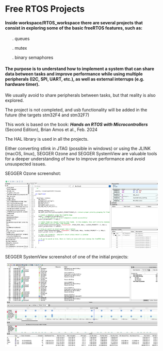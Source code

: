 <h1> Free RTOS Projects </h1>

<h4> Inside <b> workspace/RTOS_workspace</b> there are several projects that consist in exploring some of the basic freeRTOS features, such as: </h4>

<ul> . queues</ul>  
<ul>  . mutex </ul> 
<ul>  . binary semaphores  </ul> 

  <h4>The purpose is to understand how to implement a system that can share data between tasks and improve performance while using multiple peripherals (I2C, SPI, UART, etc.), as well as external interrups (e.g. hardware timer). </h4>
  <p>We usually avoid to share peripherals between tasks, but that reality is also explored.</p>
  

  <p>The project is not completed, and usb functionality will be added in the future (the targets stm32F4 and stm32F7)</p> 

 <p> This work is based on the book: <i><b>Hands on RTOS with Microcontrollers </b></i> (Second Edition), Brian Amos et al., Feb. 2024 </p> 

 <p>The HAL library is used in all the projects.</p>

 <p>Either converting stlink in JTAG (possible in windows) or using the JLINK (macOS, linux), SEGGER Ozone and SEGGER SystemView are valuable tools for a deeper understanding of how to improve performance and avoid unsuspected issues.</p>

 <p>SEGGER Ozone screenshot:</p>

 <img src="https://github.com/a-teresa/FreeRTOS/blob/master/workspace/RTOS_workspace/segger_ozone.png"></img>
 
 <p>SEGGER SystemView screenshot of one of the initial projects:</p>



 <img src="https://github.com/a-teresa/FreeRTOS/blob/master/workspace/RTOS_workspace/SEGGER_SYSTEMVIEW.png"></img>
